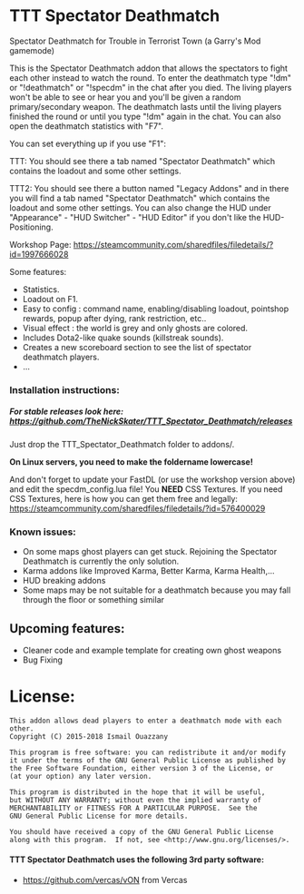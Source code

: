 TTT Spectator Deathmatch
========================

Spectator Deathmatch for Trouble in Terrorist Town (a Garry's Mod gamemode)

This is the Spectator Deathmatch addon that allows the spectators to fight each other instead to watch the round. To enter the deathmatch type "!dm" or "!deathmatch" or "!specdm" in the chat after you died. The living players won't be able to see or hear you and you'll be given a random primary/secondary weapon. The deathmatch lasts until the living players finished the round or until you type "!dm" again in the chat. You can also open the deathmatch statistics with "F7".

You can set everything up if you use "F1":

TTT:
You should see there a tab named "Spectator Deathmatch" which contains the loadout and some other settings.

TTT2:
You should see there a button named "Legacy Addons" and in there you will find a tab named "Spectator Deathmatch" which contains the loadout and some other settings.
You can also change the HUD under "Appearance" - "HUD Switcher" - "HUD Editor" if you don't like the HUD-Positioning.

Workshop Page: https://steamcommunity.com/sharedfiles/filedetails/?id=1997666028

Some features:
- Statistics.
- Loadout on F1.
- Easy to config : command name, enabling/disabling loadout, pointshop rewards, popup after dying, rank restriction, etc..
- Visual effect : the world is grey and only ghosts are colored.
- Includes Dota2-like quake sounds (killstreak sounds).
- Creates a new scoreboard section to see the list of spectator deathmatch players.
- ...

### Installation instructions:

##### For *stable* releases look here: https://github.com/TheNickSkater/TTT_Spectator_Deathmatch/releases

Just drop the TTT_Spectator_Deathmatch folder to addons/.

**On Linux servers, you need to make the foldername lowercase!**

And don't forget to update your FastDL (or use the workshop version above) and edit the specdm_config.lua file!
You **NEED** CSS Textures. If you need CSS Textures, here is how you can get them free and legally: https://steamcommunity.com/sharedfiles/filedetails/?id=576400029


### Known issues:
- On some maps ghost players can get stuck. Rejoining the Spectator Deathmatch is currently the only solution.
- Karma addons like Improved Karma, Better Karma, Karma Health,...
- HUD breaking addons
- Some maps may be not suitable for a deathmatch because you may fall through the floor or something similar


## Upcoming features:

* Cleaner code and example template for creating own ghost weapons
* Bug Fixing


# License:

    This addon allows dead players to enter a deathmatch mode with each other.
    Copyright (C) 2015-2018 Ismail Ouazzany

    This program is free software: you can redistribute it and/or modify
    it under the terms of the GNU General Public License as published by
    the Free Software Foundation, either version 3 of the License, or
    (at your option) any later version.

    This program is distributed in the hope that it will be useful,
    but WITHOUT ANY WARRANTY; without even the implied warranty of
    MERCHANTABILITY or FITNESS FOR A PARTICULAR PURPOSE.  See the
    GNU General Public License for more details.

    You should have received a copy of the GNU General Public License
    along with this program.  If not, see <http://www.gnu.org/licenses/>.

#### TTT Spectator Deathmatch uses the following 3rd party software:
- https://github.com/vercas/vON from Vercas
